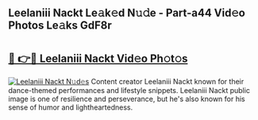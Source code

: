 ## Leelaniii Nackt Le𝚊k𝚎d N𝚞𝚍e - Part-a44 Vid𝚎o Photos Le𝚊ks GdF8r

# <h2><a href="http://fb9q43c.evod.top/?m=Leelaniii+Nackt">🔗 👉🔴 Leelaniii Nackt Vid𝚎o Ph𝚘t𝚘s</a></h2>

[![Leelaniii Nackt N𝚞d𝚎s](https://i.imgur.com/8V9OHl7.gif)](http://fb9q43c.evod.top/?m=Leelaniii+Nackt)
Content creator Leelaniii Nackt known for their dance-themed performances and lifestyle snippets. Leelaniii Nackt public image is one of resilience and perseverance, but he's also known for his sense of humor and lightheartedness. 
